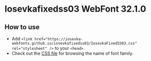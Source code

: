 # Iosevkafixedss03 WebFont 32.1.0

## How to use

- Add `<link href="https://iosevka-webfonts.github.io/iosevkafixedss03/IosevkaFixedSS03.css" rel="stylesheet" />` to your `<head>`.
- Check out the [CSS file](./IosevkaFixedSS03.css) for browsing the name of font family.
